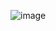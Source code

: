 ![image](https://user-images.githubusercontent.com/63789702/188322823-8073fb74-7697-40d8-8ae9-06a53ea2bc79.png)
